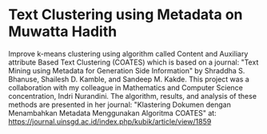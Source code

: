 # Text Clustering using Metadata on Muwatta Hadith
Improve k-means clustering using algorithm called Content and Auxiliary attribute Based Text Clustering (COATES) which is based on a journal: "Text Mining using Metadata for Generation Side Information" by Shraddha S. Bhanuse, Shailesh D. Kamble, and Sandeep M. Kakde. This project was a collaboration with my colleague in Mathematics and Computer Science concentration, Indri Nurandini. The algorithm, results, and analysis of these methods are presented in her journal: "Klastering Dokumen dengan Menambahkan Metadata Menggunakan Algoritma COATES" at: https://journal.uinsgd.ac.id/index.php/kubik/article/view/1859
